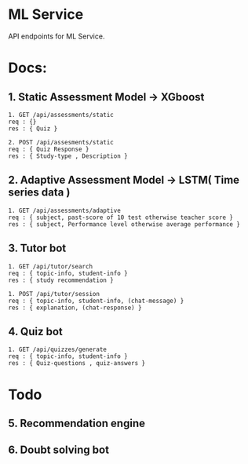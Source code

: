 # ML Service

API endpoints for ML Service.


# Docs: 
## 1. Static Assessment Model -> XGboost
    1. GET /api/assessments/static
    req : {}
    res : { Quiz }

    2. POST /api/assesments/static
    req : { Quiz Response }
    res : { Study-type , Description }
    

## 2. Adaptive Assessment Model -> LSTM( Time series data )
    1. GET /api/assessments/adaptive
    req : { subject, past-score of 10 test otherwise teacher score }
    res : { subject, Performance level otherwise average performance }



## 3. Tutor bot
    1. GET /api/tutor/search
    req : { topic-info, student-info }
    res : { study recommendation }

    1. POST /api/tutor/session
    req : { topic-info, student-info, (chat-message) }
    res : { explanation, (chat-response) }


## 4. Quiz bot
    1. GET /api/quizzes/generate
    req : { topic-info, student-info }
    res : { Quiz-questions , quiz-answers }




# Todo
## 5. Recommendation engine


## 6. Doubt solving bot
